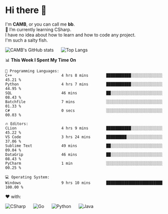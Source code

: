 # Hi there 👋
<!--
**CAMB-dev/CAMB-dev** is a ✨ _special_ ✨ repository because its `README.md` (this file) appears on your GitHub profile.

Here are some ideas to get you started:

- 🔭 I’m currently working on ...
- 🌱 I’m currently learning ...
- 👯 I’m looking to collaborate on ...
- 🤔 I’m looking for help with ...
- 💬 Ask me about ...
- 📫 How to reach me: ...
- 😄 Pronouns: ...
- ⚡ Fun fact: ...
-->
 I'm **CAMB**, or you can call me **bb**.  
 🌱 I’m currently learning CSharp.  
 I have no idea about how to learn and how to code any project.  
 I'm such a salty fish.
 
 
![CAMB's GitHub stats](https://github-readme-stats.vercel.app/api?username=CAMB-dev&show_icons=true&theme=tokyonight)
&nbsp;&nbsp;&nbsp;&nbsp;
![Top Langs](https://github-readme-stats.vercel.app/api/top-langs/?username=CAMB-dev&langs_count=5&theme=tokyonight)


<!--START_SECTION:waka-->
📊 **This Week I Spent My Time On** 

```text
💬 Programming Languages: 
C++                      4 hrs 8 mins        ███████████░░░░░░░░░░░░░░   45.21 % 
Python                   4 hrs 7 mins        ███████████░░░░░░░░░░░░░░   44.95 % 
SQL                      46 mins             ██░░░░░░░░░░░░░░░░░░░░░░░   08.43 % 
Batchfile                7 mins              ░░░░░░░░░░░░░░░░░░░░░░░░░   01.33 % 
C#                       0 secs              ░░░░░░░░░░░░░░░░░░░░░░░░░   00.03 % 

🔥 Editors: 
CLion                    4 hrs 9 mins        ███████████░░░░░░░░░░░░░░   45.22 % 
VS Code                  3 hrs 24 mins       █████████░░░░░░░░░░░░░░░░   37.06 % 
Sublime Text             49 mins             ██░░░░░░░░░░░░░░░░░░░░░░░   09.04 % 
DataGrip                 46 mins             ██░░░░░░░░░░░░░░░░░░░░░░░   08.43 % 
PyCharm                  1 min               ░░░░░░░░░░░░░░░░░░░░░░░░░   00.25 % 

💻 Operating System: 
Windows                  9 hrs 10 mins       █████████████████████████   100.00 % 
```


<!--END_SECTION:waka-->


❤ with:

![CSharp](https://img.shields.io/badge/CSharp-%23512BD4?style=for-the-badge&logo=.net)
&nbsp;&nbsp;&nbsp;&nbsp;
![Go](https://img.shields.io/badge/Go-000000?style=for-the-badge&logo=go)
&nbsp;&nbsp;&nbsp;&nbsp;
![Python](https://img.shields.io/badge/Python-000000?style=for-the-badge&logo=python)
&nbsp;&nbsp;&nbsp;&nbsp;
![Java](https://img.shields.io/badge/Java-964B00?style=for-the-badge&logo=openjdk)
